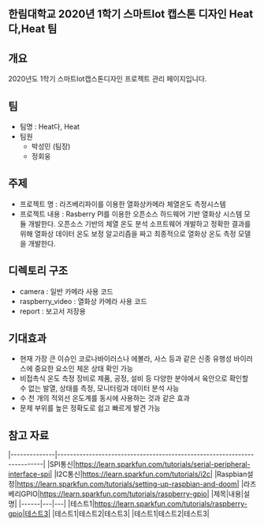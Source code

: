 ## 한림대학교 2020년 1학기 스마트Iot 캡스톤 디자인 Heat다,Heat 팀
## 개요
2020년도 1학기 스마트Iot캡스톤디자인 프로젝트 관리 페이지입니다.

## 팀
- 팀명 : Heat다, Heat
- 팀원
  - 박성민 (팀장)
  - 정회웅

## 주제
- 프로젝트 명 : 라즈베리파이를 이용한 열화상카메라 체열온도 측정시스템
- 프로젝트 내용 : Rasberry PI를 이용한 오픈소스 하드웨어 기반 열화상 시스템 모듈 개발한다. 오픈소스 기반의 체열 온도 분석 소프트웨어 개발하고 정확한 결과를 위해 열화상 데이터 온도 보정 알고리즘을 짜고 최종적으로 열화상 온도 측정 모델을 개발한다.

## 디렉토리 구조
- camera : 일반 카메라 사용 코드
- raspberry_video	: 열화상 카메라 사용 코드
- report : 보고서 저장용

## 기대효과
- 현재 가장 큰 이슈인 코로나바이러스나 에볼라, 사스 등과 같은 신종 유행성 바이러스에 중요한 요소인 체온 상태 확인 가능
- 비접촉식 온도 측정 장비로 제품, 공정, 설비 등 다양한 분야에서 육안으로 확인할 수 없는 발열, 상태를 측정, 모니터링과 데이터 분석 사능
- 수 천 개의 적외선 온도계를 동시에 사용하는 것과 같은 효과
- 문제 부위를 높은 정확도로 쉽고 빠르게 발견 가능

## 참고 자료
|--------------|-------------------------------------------------------------------------|
|SPI통신|https://learn.sparkfun.com/tutorials/serial-peripheral-interface-spi|
|I2C통신|https://learn.sparkfun.com/tutorials/i2c|
|Raspbian설정|https://learn.sparkfun.com/tutorials/setting-up-raspbian-and-doom|
|라즈베리GPIO|https://learn.sparkfun.com/tutorials/raspberry-gpio|
|제목|내용|설명|
|------|---|---|
|테스트1|https://learn.sparkfun.com/tutorials/raspberry-gpio|테스트3|
|테스트1|테스트2|테스트3|
|테스트1|테스트2|테스트3|
